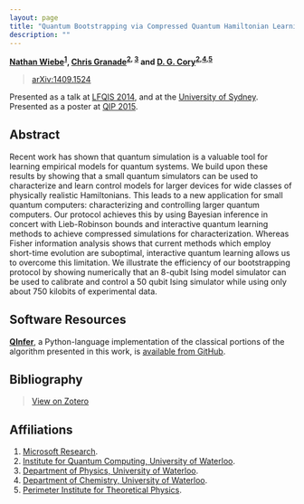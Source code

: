 ```yaml
---
layout: page
title: "Quantum Bootstrapping via Compressed Quantum Hamiltonian Learning"
description: ""
---
```


**[Nathan Wiebe](http://research.microsoft.com/en-us/people/nawiebe/)<sup>[1](#affil1)</sup>, [Chris Granade](/)<sup>[2](#affil2), [3](#affil3)</sup> and [D. G. Cory](http://iqc.uwaterloo.ca/iqc-directory/dcory/)<sup>[2](#affil2),[4](#affil5),[5](#affil6)</sup>**

 > [arXiv:1409.1524](https://scirate.com/arxiv/1409.1524)
 
Presented as a talk at [LFQIS 2014](http://lfqis.net/), and at the [University of Sydney](https://www.cgranade.com/research/talks/usydney-2014/). Presented as a poster at [QIP 2015](http://quantum-lab.org/qip2015/).

## Abstract ##

Recent work has shown that quantum simulation is a valuable tool for learning empirical models for quantum systems. We build upon these results by showing that a small quantum simulators can be used to characterize and learn control models for larger devices for wide classes of physically realistic Hamiltonians. This leads to a new application for small quantum computers: characterizing and controlling larger quantum computers. Our protocol achieves this by using Bayesian inference in concert with Lieb-Robinson bounds and interactive quantum learning methods to achieve compressed simulations for characterization. Whereas Fisher information analysis shows that current methods which employ short-time evolution are suboptimal, interactive quantum learning allows us to overcome this limitation. We illustrate the efficiency of our bootstrapping protocol by showing numerically that an 8-qubit Ising model simulator can be used to calibrate and control a 50 qubit Ising simulator while using only about 750 kilobits of experimental data.

## Software Resources ##

[**QInfer**](https://github.com/csferrie/python-qinfer), a Python-language
implementation of the classical portions of the algorithm presented in this work, is
[available from GitHub](https://github.com/csferrie/python-qinfer).

## Bibliography ##

> [View on Zotero](https://www.zotero.org/cgranade/items/collectionKey/IGRFRW32)

## Affiliations ##

1. <a id="affil1"></a>[Microsoft Research](http://research.microsoft.com/en-us/).
2. <a id="affil2"></a>[Institute for Quantum Computing, University of Waterloo](http://iqc.uwaterloo.ca).
3. <a id="affil3"></a>[Department of Physics, University of Waterloo](https://uwaterloo.ca/physics-astronomy/).
4. <a id="affil4"></a>[Department of Chemistry, University of Waterloo](https://uwaterloo.ca/chemistry/).
5. <a id="affil5"></a>[Perimeter Institute for Theoretical Physics](http://www.perimeterinstitute.ca/).
